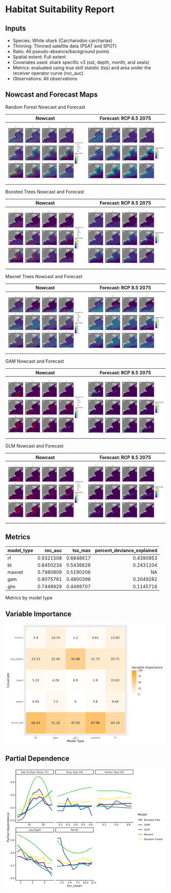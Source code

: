 Habitat Suitability Report
================

## Inputs

- Species: White shark (Carcharodon carcharias)
- Thinning: Thinned satellite data (PSAT and SPOT)
- Ratio: All pseudo-absence/background points
- Spatial extent: Full extent
- Covariates used: shark specific v3 (sst, depth, month, and seals)
- Metrics: evaluated using true skill staistic (tss) and area under the
  receiver operator curve (roc_auc)
- Observations: All observations

## Nowcast and Forecast Maps

Random Forest Nowcast and Forecast

| Nowcast | Forecast: RCP 8.5 2075 |
|:--:|:--:|
| ![](../../../../tidy_reports/versions/c11/000960/c11.000960.01_12_rf_compiled_casts.png) | ![](../../../../tidy_reports/versions/c11/000964/c11.000964.01_12_rf_compiled_casts.png) |

Boosted Trees Nowcast and Forecast

| Nowcast | Forecast: RCP 8.5 2075 |
|:--:|:--:|
| ![](../../../../tidy_reports/versions/c11/000960/c11.000960.01_12_bt_compiled_casts.png) | ![](../../../../tidy_reports/versions/c11/000964/c11.000964.01_12_bt_compiled_casts.png) |

Maxnet Trees Nowcast and Forecast

| Nowcast | Forecast: RCP 8.5 2075 |
|:--:|:--:|
| ![](../../../../tidy_reports/versions/c11/000960/c11.000960.01_12_maxent_compiled_casts.png) | ![](../../../../tidy_reports/versions/c11/000964/c11.000964.01_12_maxent_compiled_casts.png) |

GAM Nowcast and Forecast

| Nowcast | Forecast: RCP 8.5 2075 |
|:--:|:--:|
| ![](../../../../tidy_reports/versions/c11/000960/c11.000960.01_12_gam_compiled_casts.png) | ![](../../../../tidy_reports/versions/c11/000964/c11.000964.01_12_gam_compiled_casts.png) |

GLM Nowcast and Forecast

| Nowcast | Forecast: RCP 8.5 2075 |
|:--:|:--:|
| ![](../../../../tidy_reports/versions/c11/000960/c11.000960.01_12_glm_compiled_casts.png) | ![](../../../../tidy_reports/versions/c11/000964/c11.000964.01_12_glm_compiled_casts.png) |

## Metrics

| model_type |   roc_auc |   tss_max | percent_deviance_explained |
|:-----------|----------:|----------:|---------------------------:|
| rf         | 0.9321508 | 0.6848617 |                  0.4390953 |
| bt         | 0.8450234 | 0.5436628 |                  0.2431104 |
| maxnet     | 0.7980809 | 0.5190206 |                         NA |
| gam        | 0.8075781 | 0.4800398 |                  0.2049282 |
| glm        | 0.7449929 | 0.4499707 |                  0.1145716 |

Metrics by model type

## Variable Importance

![](m11.00096_tidy_compiled_files/figure-gfm/variable_importance-1.png)

## Partial Dependence

![](m11.00096_tidy_compiled_files/figure-gfm/partial_dependence-1.png)

